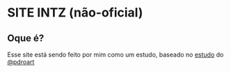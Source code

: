 # SITE INTZ (não-oficial)

## Oque é?

Esse site está sendo feito por mim como um estudo, baseado no [estudo](https://www.behance.net/gallery/172827593/Website-Prototype-INTZ-(NON-OFFICIAL)) do [@pdroart](https://twitter.com/pdroart)